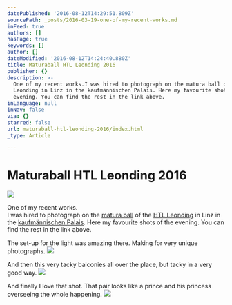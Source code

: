 ```yaml
---
datePublished: '2016-08-12T14:29:51.809Z'
sourcePath: _posts/2016-03-19-one-of-my-recent-works.md
inFeed: true
authors: []
hasPage: true
keywords: []
author: []
dateModified: '2016-08-12T14:24:40.880Z'
title: Maturaball HTL Leonding 2016
publisher: {}
description: >-
  One of my recent works.I was hired to photograph on the matura ball of the HTL
  Leonding in Linz in the kaufmännischen Palais. Here my favourite shots of the
  evening. You can find the rest in the link above.
inLanguage: null
inNav: false
via: {}
starred: false
url: maturaball-htl-leonding-2016/index.html
_type: Article

---
```

# Maturaball HTL Leonding 2016
![](https://s3-us-west-2.amazonaws.com/the-grid-img/p/816fc2914d6ba6e0a0428aef5ec4c0208c00a883.jpg)

One of my recent works.  
I was hired to photograph on the [matura ball][0] of the [HTL Leonding][1] in Linz in the [kaufmännischen Palais][2]. Here my favourite shots of the evening. You can find the rest in the link above.

The set-up for the light was amazing there. Making for very unique photographs.
![](https://s3-us-west-2.amazonaws.com/the-grid-img/p/fd8a6a5883fc3c634bb3142f2bbce27bf872cd0b.jpg)

And then this very tacky balconies all over the place, but tacky in a very good way.
![](https://s3-us-west-2.amazonaws.com/the-grid-img/p/d3b7219582fbd7653361d2ec114d74915eb9f327.jpg)

And finally I love that shot. That pair looks like a prince and his princess overseeing the whole happening.
![](https://s3-us-west-2.amazonaws.com/the-grid-img/p/4458f11ffd2cb5de9e292183cf8087fbbf2997d8.jpg)

[0]: http://maturaball.htl-leonding.ac.at/index.html
[1]: https://www.htl-leonding.at/index.php?id=1561
[2]: http://www.palaislinz.at/